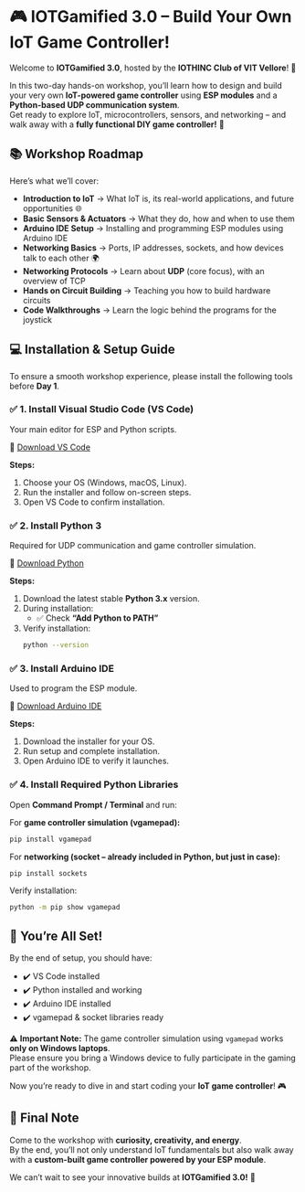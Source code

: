 # 🎮 IOTGamified 3.0 – Build Your Own IoT Game Controller!  

Welcome to **IOTGamified 3.0**, hosted by the **IOTHINC Club of VIT Vellore**! 🚀  

In this two-day hands-on workshop, you’ll learn how to design and build your very own **IoT-powered game controller** using **ESP modules** and a **Python-based UDP communication system**.  
Get ready to explore IoT, microcontrollers, sensors, and networking – and walk away with a **fully functional DIY game controller!** 🌟  


## 📚 Workshop Roadmap  

Here’s what we’ll cover:  

- **Introduction to IoT** → What IoT is, its real-world applications, and future opportunities 🌐  
- **Basic Sensors & Actuators** → What they do, how and when to use them
- **Arduino IDE Setup** → Installing and programming ESP modules using Arduino IDE  
- **Networking Basics** → Ports, IP addresses, sockets, and how devices talk to each other 🌍
- **Networking Protocols** → Learn about **UDP** (core focus), with an overview of TCP
- **Hands on Circuit Building** → Teaching you how to build hardware circuits
- **Code Walkthroughs** → Learn the logic behind the programs for the joystick 


## 💻 Installation & Setup Guide  

To ensure a smooth workshop experience, please install the following tools before **Day 1**.  

### ✅ 1. Install Visual Studio Code (VS Code)  
Your main editor for ESP and Python scripts.  

🔗 [Download VS Code](https://code.visualstudio.com/download)  

**Steps:**  
1. Choose your OS (Windows, macOS, Linux).  
2. Run the installer and follow on-screen steps.  
3. Open VS Code to confirm installation.  


### ✅ 2. Install Python 3  
Required for UDP communication and game controller simulation.  

🔗 [Download Python](https://www.python.org/downloads/)  

**Steps:**  
1. Download the latest stable **Python 3.x** version.  
2. During installation:  
   - ✅ Check **“Add Python to PATH”**  
3. Verify installation:  
   ```bash
   python --version
   
### ✅ 3. Install Arduino IDE  
Used to program the ESP module.  

🔗 [Download Arduino IDE](https://www.arduino.cc/en/software)  

**Steps:**  
1. Download the installer for your OS.  
2. Run setup and complete installation.  
3. Open Arduino IDE to verify it launches.  


### ✅ 4. Install Required Python Libraries  

Open **Command Prompt / Terminal** and run:  

For **game controller simulation (vgamepad):**  
   ```bash
   pip install vgamepad
   ```
For **networking (socket – already included in Python, but just in case):**  

```bash
pip install sockets
```

Verify installation:  

```bash
python -m pip show vgamepad
```


## 🎉 You’re All Set!  

By the end of setup, you should have:  
- ✔️ VS Code installed  
- ✔️ Python installed and working  
- ✔️ Arduino IDE installed  
- ✔️ vgamepad & socket libraries ready  

⚠️ **Important Note:** The game controller simulation using `vgamepad` works **only on Windows laptops**.  
Please ensure you bring a Windows device to fully participate in the gaming part of the workshop.  

Now you’re ready to dive in and start coding your **IoT game controller**! 🎮  


## 🚀 Final Note  

Come to the workshop with **curiosity, creativity, and energy**.  
By the end, you’ll not only understand IoT fundamentals but also walk away with a **custom-built game controller powered by your ESP module**.  

We can’t wait to see your innovative builds at **IOTGamified 3.0!** 🌟  




